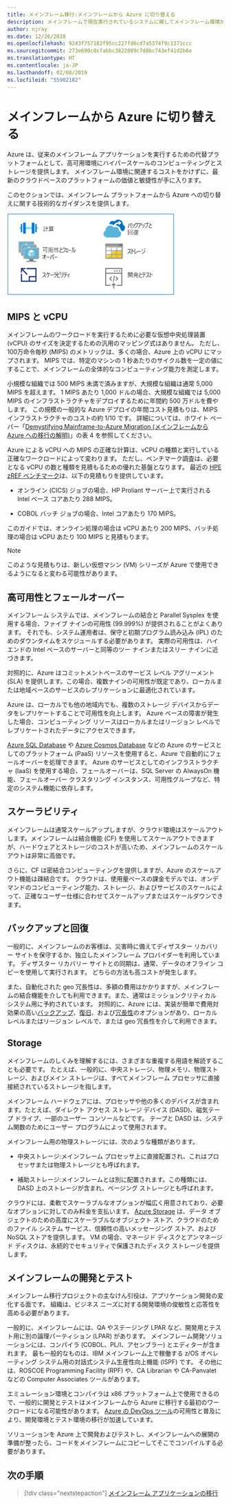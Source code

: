 ```yaml
---
title: メインフレーム移行:メインフレームから Azure に切り替える
description: メインフレームで現在実行されているシステムに関してメインフレーム環境から Azure にアプリケーションを移行します。Azure は可用性が高く、拡張可能なインフラストラクチャであることが証明されています。
author: njray
ms.date: 12/26/2018
ms.openlocfilehash: 9243f757182f95cc227fd6cd7a5374f9c1371ccc
ms.sourcegitcommit: 273e690c0cfabbc3822089c7d8bc743ef41d2b6e
ms.translationtype: HT
ms.contentlocale: ja-JP
ms.lasthandoff: 02/08/2019
ms.locfileid: "55902182"
---
```

# <a name="make-the-switch-from-mainframes-to-azure"></a>メインフレームから Azure に切り替える

Azure は、従来のメインフレーム アプリケーションを実行するための代替プラットフォームとして、高可用環境にハイパースケールのコンピューティングとストレージを提供します。 メインフレーム環境に関連するコストをかけずに、最新のクラウドベースのプラットフォームの価値と敏捷性が手に入ります。

このセクションでは、メインフレーム プラットフォームから Azure への切り替えに関する技術的なガイダンスを提供します。

![メインフレームと Azure](../../_images/mainframe-migration/make-the-switch.png)

## <a name="mips-vs-vcpus"></a>MIPS と vCPU

メインフレームのワークロードを実行するために必要な仮想中央処理装置 (vCPU) のサイズを決定するための汎用のマッピング式はありません。 ただし、100万命令毎秒 (MIPS) のメトリックは、多くの場合、Azure 上の vCPU にマップされます。 MIPS では、特定のマシンの 1 秒あたりのサイクル数を一定の値にすることで、メインフレームの全体的なコンピューティング能力を測定します。

小規模な組織では 500 MIPS 未満で済みますが、大規模な組織は通常 5,000 MIPS を超えます。 1 MIPS あたり 1,000 ドルの場合、大規模な組織では 5,000 MIPS のインフラストラクチャをデプロイするために年間約 500 万ドルを費やします。 この規模の一般的な Azure デプロイの年間コスト見積もりは、MIPS インフラストラクチャのコストの約 1/10 です。 詳細については、ホワイト ペーパー「[Demystifying Mainframe-to-Azure Migration (メインフレームから Azure への移行の解明)](https://azure.microsoft.com/resources/demystifying-mainframe-to-azure-migration)」の表 4 を参照してください。

Azure による vCPU への MIPS の正確な計算は、vCPU の種類と実行している正確なワークロードによって変わります。 ただし、ベンチマーク調査は、必要となる vCPU の数と種類を見積もるための優れた基盤となります。 最近の [HPE zREF ベンチマーク](https://h20195.www2.hpe.com/v2/getpdf.aspx/4aa4-2452enw.pdf)は、以下の見積もりを提供しています。

- オンライン (CICS) ジョブの場合、HP Proliant サーバー上で実行される Intel ベース コアあたり 288 MIPS。

- COBOL バッチ ジョブの場合、Intel コアあたり 170 MIPS。

このガイドでは、オンライン処理の場合は vCPU あたり 200 MIPS、バッチ処理の場合は vCPU あたり 100 MIPS と見積もります。

> [!NOTE]
> このような見積もりは、新しい仮想マシン (VM) シリーズが Azure で使用できるようになると変わる可能性があります。

## <a name="high-availability-and-failover"></a>高可用性とフェールオーバー

メインフレーム システムでは、メインフレームの結合と Parallel Sysplex を使用する場合、ファイブ ナインの可用性 (99.999%) が提供されることがよくあります。 それでも、システム運用者は、保守と初期プログラム読み込み (IPL) のためのダウンタイムをスケジュールする必要があります。 実際の可用性は、ハイエンドの Intel ベースのサーバーと同等のツー ナインまたはスリー ナインに近づきます。

対照的に、Azure はコミットメントベースのサービス レベル アグリーメント (SLA) を提供します。この場合、複数ナインの可用性が既定であり、ローカルまたは地域ベースのサービスのレプリケーションに最適化されています。

Azure は、ローカルでも他の地域内でも、複数のストレージ デバイスからデータをレプリケートすることで可用性を向上します。 Azure ベースの障害が発生した場合、コンピューティング リソースはローカルまたはリージョン レベルでレプリケートされたデータにアクセスできます。

[Azure SQL Database](/azure/sql-database/sql-database-technical-overview) や [Azure Cosmos Database](/azure/cosmos-db/introduction) などの Azure のサービスとしてのプラットフォーム (PaaS) リソースを使用すると、Azure で自動的にフェールオーバーを処理できます。 Azure のサービスとしてのインフラストラクチャ (IaaS) を使用する場合、フェールオーバーは、SQL Server の AlwaysOn 機能、フェールオーバー クラスタリング インスタンス、可用性グループなど、特定のシステム機能に依存します。

## <a name="scalability"></a>スケーラビリティ

メインフレームは通常スケールアップしますが、クラウド環境はスケールアウトします。メインフレームは結合機能 (CF) を使用してスケールアウトできますが、ハードウェアとストレージのコストが高いため、メインフレームのスケールアウトは非常に高価です。

さらに、CF は密結合コンピューティングを提供しますが、Azure のスケールアウト機能は疎結合です。 クラウドは、使用量ベースの課金モデルでは、オンデマンドのコンピューティング能力、ストレージ、およびサービスのスケールによって、正確なユーザー仕様に合わせてスケールアップまたはスケールダウンできます。

## <a name="backup-and-recovery"></a>バックアップと回復

一般的に、メインフレームのお客様は、災害時に備えてディザスター リカバリー サイトを保守するか、独立したメインフレーム プロバイダーを利用しています。 ディザスター リカバリー サイトとの同期は、通常、データのオフライン コピーを使用して実行されます。 どちらの方法も高コストが発生します。

また、自動化された geo 冗長性は、多額の費用はかかりますが、メインフレームの結合機能を介しても利用できます。また、通常はミッションクリティカル システム用に予約されています。 対照的に、Azure には、実装が簡単で費用対効果の高い[バックアップ](/azure/backup/backup-introduction-to-azure-backup)、[復旧](/azure/site-recovery/site-recovery-overview)、および[冗長性](/azure/storage/common/storage-redundancy)のオプションがあり、ローカル レベルまたはリージョン レベルで、または geo 冗長性を介して利用できます。

## <a name="storage"></a>Storage

メインフレームのしくみを理解するには、さまざまな重複する用語を解読することも必要です。 たとえば、一般的に、中央ストレージ、物理メモリ、物理ストレージ、およびメイン ストレージは、すべてメインフレーム プロセッサに直接接続されているストレージを指します。

メインフレーム ハードウェアには、プロセッサや他の多くのデバイスが含まれます。たとえば、ダイレクト アクセス ストレージ デバイス (DASD)、磁気テープ ドライブ、一部のユーザー コンソールなどです。 テープと DASD は、システム関数のためにユーザー プログラムによって使用されます。

メインフレーム用の物理ストレージには、次のような種類があります。

- 中央ストレージ:メインフレーム プロセッサ上に直接配置され、これはプロセッサまたは物理ストレージとも呼ばれます。

- 補助ストレージ:メインフレームとは別に配置されます。この種類には、DASD 上のストレージが含まれ、ページング ストレージとも呼ばれます。

クラウドには、柔軟でスケーラブルなオプションが幅広く用意されており、必要なオプションに対してのみ料金を支払います。 [Azure Storage](/azure/storage/common/storage-introduction) は、データ オブジェクトのための高度にスケーラブルなオブジェクト ストア、クラウドのためのファイル システム サービス、信頼性の高いメッセージング ストア、および NoSQL ストアを提供します。 VM の場合、マネージド ディスクとアンマネージド ディスクは、永続的でセキュリティで保護されたディスク ストレージを提供します。

## <a name="mainframe-development-and-testing"></a>メインフレームの開発とテスト

メインフレーム移行プロジェクトの主なけん引役は、アプリケーション開発の変化する面です。 組織は、ビジネス ニーズに対する開発環境の俊敏性と応答性を高める必要があります。

一般的に、メインフレームには、QA やステージング LPAR など、開発用とテスト用に別の論理パーティション (LPAR) があります。 メインフレーム開発ソリューションには、コンパイラ (COBOL、PL/I、アセンブラー) とエディターが含まれます。 最も一般的なものは、IBM メインフレーム上で稼働する z/OS オペレーティング システム用の対話式システム生産性向上機能 (ISPF) です。 その他には、ROSCOE Programming Facility (RPF) や、CA Librarian や CA-Panvalet などの Computer Associates ツールがあります。

エミュレーション環境とコンパイラは x86 プラットフォーム上で使用できるので、一般的に開発とテストはメインフレームから Azure に移行する最初のワークロードになる可能性があります。 [Azure の DevOps ツール](https://azure.microsoft.com/solutions/devops/)の可用性と普及により、開発環境とテスト環境の移行が加速しています。

ソリューションを Azure 上で開発およびテストし、メインフレームへの展開の準備が整ったら、コードをメインフレームにコピーしてそこでコンパイルする必要があります。

## <a name="next-steps"></a>次の手順

> [!div class="nextstepaction"]
> [メインフレーム アプリケーションの移行](application-strategies.md)
